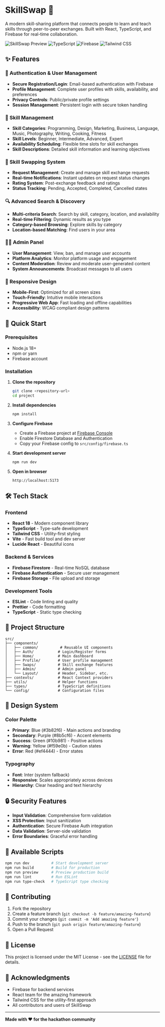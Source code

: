 # SkillSwap 🔄

A modern skill-sharing platform that connects people to learn and teach skills through peer-to-peer exchanges. Built with React, TypeScript, and Firebase for real-time collaboration.

![SkillSwap Preview](https://img.shields.io/badge/React-18.2.0-blue?logo=react)
![TypeScript](https://img.shields.io/badge/TypeScript-5.0-blue?logo=typescript)
![Firebase](https://img.shields.io/badge/Firebase-10.0.0-orange?logo=firebase)
![Tailwind CSS](https://img.shields.io/badge/Tailwind-3.3.0-38B2AC?logo=tailwind-css)

## ✨ Features

### 🔐 Authentication & User Management
- **Secure Registration/Login**: Email-based authentication with Firebase
- **Profile Management**: Complete user profiles with skills, availability, and preferences
- **Privacy Controls**: Public/private profile settings
- **Session Management**: Persistent login with secure token handling

### 🎯 Skill Management
- **Skill Categories**: Programming, Design, Marketing, Business, Language, Music, Photography, Writing, Cooking, Fitness
- **Skill Levels**: Beginner, Intermediate, Advanced, Expert
- **Availability Scheduling**: Flexible time slots for skill exchanges
- **Skill Descriptions**: Detailed skill information and learning objectives

### 🤝 Skill Swapping System
- **Request Management**: Create and manage skill exchange requests
- **Real-time Notifications**: Instant updates on request status changes
- **Rating System**: Post-exchange feedback and ratings
- **Status Tracking**: Pending, Accepted, Completed, Cancelled states

### 🔍 Advanced Search & Discovery
- **Multi-criteria Search**: Search by skill, category, location, and availability
- **Real-time Filtering**: Dynamic results as you type
- **Category-based Browsing**: Explore skills by category
- **Location-based Matching**: Find users in your area

### 👨‍💼 Admin Panel
- **User Management**: View, ban, and manage user accounts
- **Platform Analytics**: Monitor platform usage and engagement
- **Content Moderation**: Review and moderate user-generated content
- **System Announcements**: Broadcast messages to all users

### 📱 Responsive Design
- **Mobile-First**: Optimized for all screen sizes
- **Touch-Friendly**: Intuitive mobile interactions
- **Progressive Web App**: Fast loading and offline capabilities
- **Accessibility**: WCAG compliant design patterns

## 🚀 Quick Start

### Prerequisites
- Node.js 18+ 
- npm or yarn
- Firebase account

### Installation

1. **Clone the repository**
   ```bash
   git clone <repository-url>
   cd project
   ```

2. **Install dependencies**
   ```bash
   npm install
   ```

3. **Configure Firebase**
   - Create a Firebase project at [Firebase Console](https://console.firebase.google.com/)
   - Enable Firestore Database and Authentication
   - Copy your Firebase config to `src/config/firebase.ts`

4. **Start development server**
   ```bash
   npm run dev
   ```

5. **Open in browser**
   ```
   http://localhost:5173
   ```

## 🛠️ Tech Stack

### Frontend
- **React 18** - Modern component library
- **TypeScript** - Type-safe development
- **Tailwind CSS** - Utility-first styling
- **Vite** - Fast build tool and dev server
- **Lucide React** - Beautiful icons

### Backend & Services
- **Firebase Firestore** - Real-time NoSQL database
- **Firebase Authentication** - Secure user management
- **Firebase Storage** - File upload and storage

### Development Tools
- **ESLint** - Code linting and quality
- **Prettier** - Code formatting
- **TypeScript** - Static type checking

## 📁 Project Structure

```
src/
├── components/
│   ├── common/          # Reusable UI components
│   ├── Auth/           # Login/Register forms
│   ├── Home/           # Main dashboard
│   ├── Profile/        # User profile management
│   ├── Swaps/          # Skill exchange features
│   ├── Admin/          # Admin panel
│   └── Layout/         # Header, Sidebar, etc.
├── contexts/           # React Context providers
├── utils/              # Helper functions
├── types/              # TypeScript definitions
└── config/             # Configuration files
```

## 🎨 Design System

### Color Palette
- **Primary**: Blue (#3b82f6) - Main actions and branding
- **Secondary**: Purple (#8b5cf6) - Accent elements
- **Success**: Green (#10b981) - Positive actions
- **Warning**: Yellow (#f59e0b) - Caution states
- **Error**: Red (#ef4444) - Error states

### Typography
- **Font**: Inter (system fallback)
- **Responsive**: Scales appropriately across devices
- **Hierarchy**: Clear heading and text hierarchy

## 🔒 Security Features

- **Input Validation**: Comprehensive form validation
- **XSS Protection**: Input sanitization
- **Authentication**: Secure Firebase Auth integration
- **Data Validation**: Server-side validation
- **Error Boundaries**: Graceful error handling

## 📱 Available Scripts

```bash
npm run dev          # Start development server
npm run build        # Build for production
npm run preview      # Preview production build
npm run lint         # Run ESLint
npm run type-check   # TypeScript type checking
```

## 🤝 Contributing

1. Fork the repository
2. Create a feature branch (`git checkout -b feature/amazing-feature`)
3. Commit your changes (`git commit -m 'Add amazing feature'`)
4. Push to the branch (`git push origin feature/amazing-feature`)
5. Open a Pull Request

## 📄 License

This project is licensed under the MIT License - see the [LICENSE](LICENSE) file for details.

## 🙏 Acknowledgments

- Firebase for backend services
- React team for the amazing framework
- Tailwind CSS for the utility-first approach
- All contributors and users of SkillSwap

---

**Made with ❤️ for the hackathon community**
